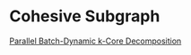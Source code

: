 # Cohesive Subgraph

[Parallel Batch-Dynamic k-Core Decomposition](chrome-extension://cdonnmffkdaoajfknoeeecmchibpmkmg/assets/pdf/web/viewer.html?file=https%3A%2F%2Farxiv.org%2Fpdf%2F2106.03824.pdf)
